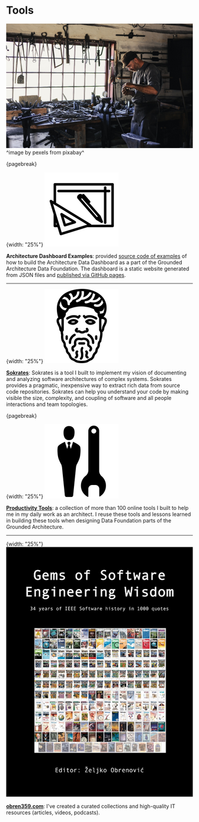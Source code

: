 # Tools

![](assets/images/arch/adult-gfd09399f9_1920.jpg)
^image by pexels from pixabay^

{pagebreak}

{width: "25%"}
![](assets/icons/architecture.png)

**Architecture Dashboard Examples**: provided [source code of examples](https://github.com/zeljkoobrenovic/grounded-architecture-dashboard-examples) of how to build the Architecture Data Dashboard as a part of the Grounded Architecture Data Foundation. The dashboard is a static website generated from JSON files and [published via GitHub pages](https://zeljkoobrenovic.github.io/grounded-architecture-dashboard-examples/).

* * *

{width: "25%"}
![](assets/images/books/sokrates.png)

**[Sokrates](https://sokrates.dev)**: Sokrates is a tool I built to implement my vision of documenting and analyzing software architectures of complex systems.
Sokrates provides a pragmatic, inexpensive way to extract rich data from source code repositories.
Sokrates can help you understand your code by making visible the size, complexity, and coupling of software and all people interactions and team topologies.

{pagebreak}

{width: "25%"}
![](assets/images/books/productivity_tools.png)

**[Productivity Tools](https://obren.io/tools)**: a collection of more than 100 online tools I built to help me in my daily work as an architect. I reuse these tools and lessons learned in building these tools when designing Data Foundation parts of the Grounded Architecture.

* * *

{width: "25%"}
![](assets/images/arch/obren359.jpeg)

**[obren359.com](https://obren359.com)**: I've created a curated collections and high-quality IT resources (articles, videos, podcasts).

